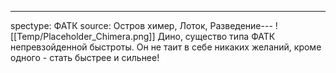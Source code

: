 ---
spectype: ФАТК
source: Остров химер, Лоток, Разведение---
![[Temp/Placeholder_Chimera.png]]
Дино, существо типа ФАТК непревзойденной быстроты. Он не таит в себе никаких желаний, кроме одного - стать быстрее и сильнее!
